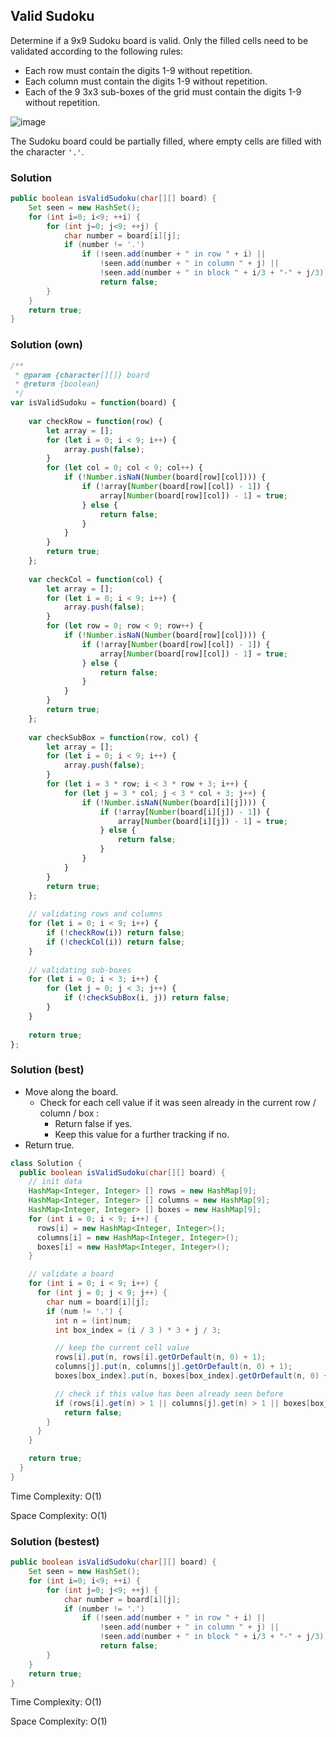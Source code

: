 ## Valid Sudoku
Determine if a 9x9 Sudoku board is valid. Only the filled cells need to be validated according to the following rules:

- Each row must contain the digits 1-9 without repetition.
- Each column must contain the digits 1-9 without repetition.
- Each of the 9 3x3 sub-boxes of the grid must contain the digits 1-9 without repetition.

![image](https://upload.wikimedia.org/wikipedia/commons/thumb/f/ff/Sudoku-by-L2G-20050714.svg/250px-Sudoku-by-L2G-20050714.svg.png)

The Sudoku board could be partially filled, where empty cells are filled with the character `'.'`.


### Solution 
```java
public boolean isValidSudoku(char[][] board) {
    Set seen = new HashSet();
    for (int i=0; i<9; ++i) {
        for (int j=0; j<9; ++j) {
            char number = board[i][j];
            if (number != '.')
                if (!seen.add(number + " in row " + i) ||
                    !seen.add(number + " in column " + j) ||
                    !seen.add(number + " in block " + i/3 + "-" + j/3))
                    return false;
        }
    }
    return true;
}
```

### Solution (own)
```javascript
/**
 * @param {character[][]} board
 * @return {boolean}
 */
var isValidSudoku = function(board) {
    
    var checkRow = function(row) {
        let array = [];
        for (let i = 0; i < 9; i++) {
            array.push(false);
        }
        for (let col = 0; col < 9; col++) {
            if (!Number.isNaN(Number(board[row][col]))) {
                if (!array[Number(board[row][col]) - 1]) {
                    array[Number(board[row][col]) - 1] = true;
                } else {
                    return false;
                }
            }
        }
        return true;
    };
    
    var checkCol = function(col) {
        let array = [];
        for (let i = 0; i < 9; i++) {
            array.push(false);
        }
        for (let row = 0; row < 9; row++) {
            if (!Number.isNaN(Number(board[row][col]))) {
                if (!array[Number(board[row][col]) - 1]) {
                    array[Number(board[row][col]) - 1] = true;
                } else {
                    return false;
                }
            }
        }
        return true;
    };
    
    var checkSubBox = function(row, col) {
        let array = [];
        for (let i = 0; i < 9; i++) {
            array.push(false);
        }
        for (let i = 3 * row; i < 3 * row + 3; i++) {
            for (let j = 3 * col; j < 3 * col + 3; j++) {
                if (!Number.isNaN(Number(board[i][j]))) {
                    if (!array[Number(board[i][j]) - 1]) {
                        array[Number(board[i][j]) - 1] = true;
                    } else {
                        return false;
                    }
                }
            }
        }
        return true;
    };
    
    // validating rows and columns
    for (let i = 0; i < 9; i++) {
        if (!checkRow(i)) return false;
        if (!checkCol(i)) return false;
    }
    
    // validating sub-boxes
    for (let i = 0; i < 3; i++) {
        for (let j = 0; j < 3; j++) {
            if (!checkSubBox(i, j)) return false;
        }
    }
    
    return true;
};
```
### Solution (best)
- Move along the board.
  - Check for each cell value if it was seen already in the current row / column / box :
    - Return false if yes.
    - Keep this value for a further tracking if no.
- Return true.

```java
class Solution {
  public boolean isValidSudoku(char[][] board) {
    // init data
    HashMap<Integer, Integer> [] rows = new HashMap[9];
    HashMap<Integer, Integer> [] columns = new HashMap[9];
    HashMap<Integer, Integer> [] boxes = new HashMap[9];
    for (int i = 0; i < 9; i++) {
      rows[i] = new HashMap<Integer, Integer>();
      columns[i] = new HashMap<Integer, Integer>();
      boxes[i] = new HashMap<Integer, Integer>();
    }

    // validate a board
    for (int i = 0; i < 9; i++) {
      for (int j = 0; j < 9; j++) {
        char num = board[i][j];
        if (num != '.') {
          int n = (int)num;
          int box_index = (i / 3 ) * 3 + j / 3;

          // keep the current cell value
          rows[i].put(n, rows[i].getOrDefault(n, 0) + 1);
          columns[j].put(n, columns[j].getOrDefault(n, 0) + 1);
          boxes[box_index].put(n, boxes[box_index].getOrDefault(n, 0) + 1);

          // check if this value has been already seen before
          if (rows[i].get(n) > 1 || columns[j].get(n) > 1 || boxes[box_index].get(n) > 1)
            return false;
        }
      }
    }

    return true;
  }
}
```

Time Complexity: O(1)

Space Complexity: O(1)

### Solution (bestest)
```java
public boolean isValidSudoku(char[][] board) {
    Set seen = new HashSet();
    for (int i=0; i<9; ++i) {
        for (int j=0; j<9; ++j) {
            char number = board[i][j];
            if (number != '.')
                if (!seen.add(number + " in row " + i) ||
                    !seen.add(number + " in column " + j) ||
                    !seen.add(number + " in block " + i/3 + "-" + j/3))
                    return false;
        }
    }
    return true;
}
```
Time Complexity: O(1)

Space Complexity: O(1)
